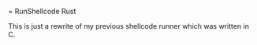 = RunShellcode Rust

This is just a rewrite of my previous shellcode runner which was written in C.

